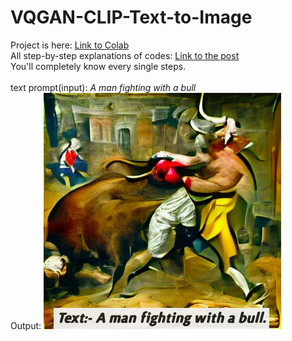 # VQGAN-CLIP-Text-to-Image

Project is here: <a href="https://colab.research.google.com/drive/19x9kcWYC8BLIRoBQRmBIgX2GHH73KMTR?authuser=2#scrollTo=NMXe5V6nUfTo" >Link to Colab</a>
<br>
All step-by-step explanations of codes: <a href="https://budhathokisagar.com.np/blogs/6/" >Link to the post</a>
<br>
You'll completely know every single steps.
<br>
<br>
text prompt(input): *A man fighting with a bull*
<br>
Output: <img src="https://github.com/SBMagar/VQGAN-CLIP-Text-to-Image/blob/main/bull%20and%20man.jpg" />
